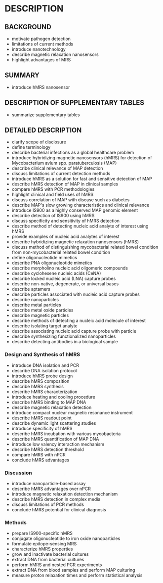 # DESCRIPTION

## BACKGROUND

- motivate pathogen detection
- limitations of current methods
- introduce nanotechnology
- describe magnetic relaxation nanosensors
- highlight advantages of MRS

## SUMMARY

- introduce hMRS nanosensor

## DESCRIPTION OF SUPPLEMENTARY TABLES

- summarize supplementary tables

## DETAILED DESCRIPTION

- clarify scope of disclosure
- define terminology
- describe bacterial infections as a global healthcare problem
- introduce hybridizing magnetic nanosensors (hMRS) for detection of Mycobacterium avium spp. paratuberculosis (MAP)
- describe clinical relevance of MAP detection
- discuss limitations of current detection methods
- introduce hMRS as a solution for fast and sensitive detection of MAP
- describe hMRS detection of MAP in clinical samples
- compare hMRS with PCR methodologies
- highlight clinical and field uses of hMRS
- discuss correlation of MAP with disease such as diabetes
- describe MAP's slow growing characteristics and clinical relevance
- introduce IS900 as a highly conserved MAP genomic element
- describe detection of IS900 using hMRS
- discuss specificity and sensitivity of hMRS detection
- describe method of detecting nucleic acid analyte of interest using hMRS
- provide examples of nucleic acid analytes of interest
- describe hybridizing magnetic relaxation nanosensors (hMRS)
- discuss method of distinguishing mycobacterial related bowel condition from non-mycobacterial related bowel condition
- define oligonucleotide mimetics
- describe PNA oligonucleotide mimetics
- describe morpholino nucleic acid oligomeric compounds
- describe cyclohexene nucleic acids (CeNA)
- describe locked nucleic acid (LNA) capture probes
- describe non-native, degenerate, or universal bases
- describe aptamers
- describe particles associated with nucleic acid capture probes
- describe nanoparticles
- describe metal particles
- describe metal oxide particles
- describe magnetic particles
- describe methods of detecting a nucleic acid molecule of interest
- describe isolating target analyte
- describe associating nucleic acid capture probe with particle
- describe synthesizing functionalized nanoparticles
- describe detecting antibodies in a biological sample

### Design and Synthesis of hMRS

- introduce DNA isolation and PCR
- describe DNA isolation protocol
- introduce hMRS probe design
- describe hMRS composition
- describe hMRS synthesis
- describe hMRS characterization
- introduce heating and cooling procedure
- describe hMRS binding to MAP DNA
- describe magnetic relaxation detection
- introduce compact nuclear magnetic resonance instrument
- describe hMRS readout point
- describe dynamic light scattering studies
- introduce specificity of hMRS
- describe hMRS incubation with various mycobacteria
- describe hMRS quantification of MAP DNA
- introduce low valency interaction mechanism
- describe hMRS detection threshold
- compare hMRS with nPCR
- conclude hMRS advantages

### Discussion

- introduce nanoparticle-based assay
- describe hMRS advantages over nPCR
- introduce magnetic relaxation detection mechanism
- describe hMRS detection in complex media
- discuss limitations of PCR methods
- conclude hMRS potential for clinical diagnosis

### Methods

- prepare IS900-specific hMRS
- conjugate oligonucleotide to iron oxide nanoparticles
- formulate epitope-sensing MRS
- characterize hMRS properties
- grow and inactivate bacterial cultures
- extract DNA from bacterial cultures
- perform hMRS and nested PCR experiments
- extract DNA from blood samples and perform MAP culturing
- measure proton relaxation times and perform statistical analysis

